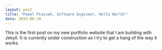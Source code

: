```yaml
---
layout: post
title: "Pawel Ptaszek, Software Engineer, Hello World!"
date: 2015-06-10
---
```


This is the first post on my new portfolio website that I am building with Jekyll. It is currently under construction as I try to get a hang of the way it works.